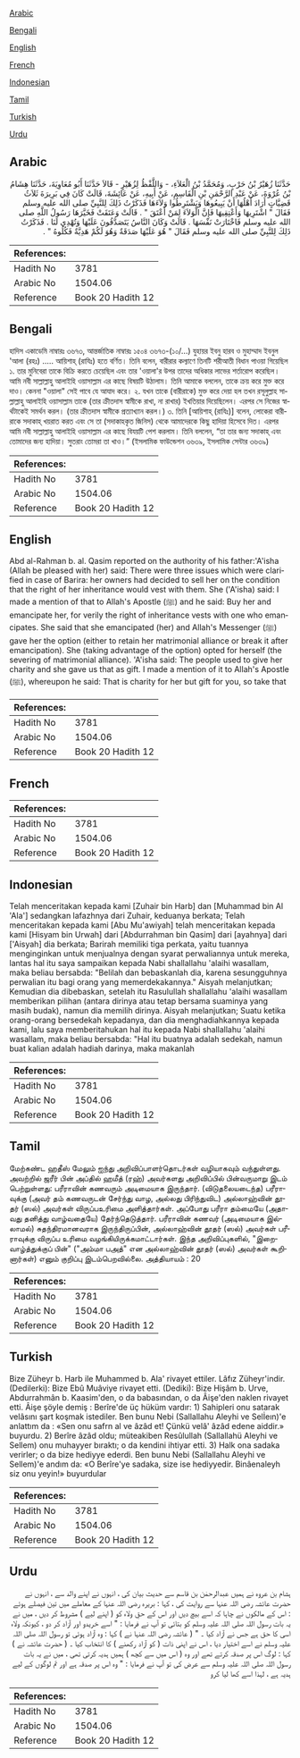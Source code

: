 [Arabic](#arabic)

[Bengali](#bengali)

[English](#english)

[French](#french)

[Indonesian](#indonesian)

[Tamil](#tamil)

[Turkish](#turkish)

[Urdu](#urdu)

## Arabic


<div dir="rtl" lang="ar" style={{fontSize:'larger',backgroundColor:'#f8f9fa',padding:20}}>
حَدَّثَنَا زُهَيْرُ بْنُ حَرْبٍ، وَمُحَمَّدُ بْنُ الْعَلاَءِ، - وَاللَّفْظُ لِزُهَيْرٍ - قَالاَ حَدَّثَنَا أَبُو مُعَاوِيَةَ، حَدَّثَنَا هِشَامُ بْنُ عُرْوَةَ، عَنْ عَبْدِ الرَّحْمَنِ بْنِ الْقَاسِمِ، عَنْ أَبِيهِ، عَنْ عَائِشَةَ، قَالَتْ كَانَ فِي بَرِيرَةَ ثَلاَثُ قَضِيَّاتٍ أَرَادَ أَهْلُهَا أَنْ يَبِيعُوهَا وَيَشْتَرِطُوا وَلاَءَهَا فَذَكَرْتُ ذَلِكَ لِلنَّبِيِّ صلى الله عليه وسلم فَقَالَ ‏"‏ اشْتَرِيهَا وَأَعْتِقِيهَا فَإِنَّ الْوَلاَءَ لِمَنْ أَعْتَقَ ‏"‏ ‏.‏ قَالَتْ وَعَتَقَتْ فَخَيَّرَهَا رَسُولُ اللَّهِ صلى الله عليه وسلم فَاخْتَارَتْ نَفْسَهَا ‏.‏ قَالَتْ وَكَانَ النَّاسُ يَتَصَدَّقُونَ عَلَيْهَا وَتُهْدِي لَنَا ‏.‏ فَذَكَرْتُ ذَلِكَ لِلنَّبِيِّ صلى الله عليه وسلم فَقَالَ ‏"‏ هُوَ عَلَيْهَا صَدَقَةٌ وَهُوَ لَكُمْ هَدِيَّةٌ فَكُلُوهُ ‏"‏ ‏.‏
</div>
<div style={{backgroundColor:'#f8f9fa',padding:20, marginBottom: 10}}><table> <thead> <tr> <th>References:</th> <th></th> </tr> </thead> <tbody><tr><td>Hadith No</td><td>3781</td></tr><tr><td>Arabic No</td><td>1504.06</td></tr><tr><td>Reference</td><td>Book 20 Hadith 12</td></tr></tbody></table></div>

## Bengali


<div dir="ltr" lang="bn" style={{fontSize:'larger',backgroundColor:'#f8f9fa',padding:20}}>
হাদিস একাডেমি নাম্বারঃ ৩৬৭৩, আন্তর্জাতিক নাম্বারঃ ১৫০৪ ৩৬৭৩-(১০/...) যুহায়র ইবনু হারব ও মুহাম্মাদ ইবনুল 'আলা (রহঃ) ..... আয়িশাহ্ (রাযিঃ) হতে বর্ণিত। তিনি বলেন, বারীরার কল্যাণে তিনটি শরীআতী বিধান পাওয়া গিয়েছিল ১. তার মুনিবেরা তাকে বিক্রি করতে চেয়েছিল এবং তার 'ওয়ালা'র উপর তাদের অধিকার লাভের শর্তারোপ করেছিল। আমি নবী সাল্লাল্লাহু আলাইহি ওয়াসাল্লাম এর কাছে বিষয়টি উঠালাম। তিনি আমাকে বললেন, তাকে ক্রয় করে মুক্ত করে দাও। কেননা "ওয়ালা" সেই পাবে যে আযাদ করে। ২. যখন তাকে (বারীরাকে) মুক্ত করে দেয়া হল তখন রসূলুল্লাহ সাল্লাল্লাহু আলাইহি ওয়াসাল্লাম তাকে (তার ক্রীতদাস স্বামীকে রাখা, না রাখার) ইখতিয়ার দিয়েছিলেন। এরপর সে নিজের স্বার্থটাকেই সমর্থন করল। (তার ক্রীতদাস স্বামীকে প্রত্যাখ্যান করল।) ৩. তিনি [আয়িশাহ্ (রাযিঃ)] বলেন, লোকেরা বারীরাকে সদাকাহ্ খয়রাত করত এবং সে তা (সদাকাহকৃত জিনিস) থেকে আমাদেরকে কিছু হাদিয়া হিসেবে দিত। এরপর আমি নবী সাল্লাল্লাহু আলাইহি ওয়াসাল্লাম এর কাছে বিযয়টি পেশ করলাম। তিনি বললেন, “তা তার জন্য সদাকাহ্ এবং তোমাদের জন্য হাদিয়া। সুতরাং তোমরা তা খাও।” (ইসলামিক ফাউন্ডেশন ৩৬৩৯, ইসলামিক সেন্টার ৩৬৩৯)
</div>
<div style={{backgroundColor:'#f8f9fa',padding:20, marginBottom: 10}}><table> <thead> <tr> <th>References:</th> <th></th> </tr> </thead> <tbody><tr><td>Hadith No</td><td>3781</td></tr><tr><td>Arabic No</td><td>1504.06</td></tr><tr><td>Reference</td><td>Book 20 Hadith 12</td></tr></tbody></table></div>

## English


<div dir="ltr" lang="en" style={{fontSize:'larger',backgroundColor:'#f8f9fa',padding:20}}>
Abd al-Rahman b. al. Qasim reported on the authority of his father:'A'isha (Allah be pleased with her) said: There were three issues which were clarified in case of Barira: her owners had decided to sell her on the condition that the right of her inheritance would vest with them. She ('A'isha) said: I made a mention of that to Allah's Apostle (ﷺ) and he said: Buy her and emancipate her, for verily the right of inheritance vests with one who emancipates. She said that she emancipated (her) and Allah's Messenger (ﷺ) gave her the option (either to retain her matrimonial alliance or break it after emancipation). She (taking advantage of the option) opted for herself (the severing of matrimonial alliance). 'A'isha said: The people used to give her charity and she gave us that as gift. I made a mention of it to Allah's Apostle (ﷺ), whereupon he said: That is charity for her but gift for you, so take that
</div>
<div style={{backgroundColor:'#f8f9fa',padding:20, marginBottom: 10}}><table> <thead> <tr> <th>References:</th> <th></th> </tr> </thead> <tbody><tr><td>Hadith No</td><td>3781</td></tr><tr><td>Arabic No</td><td>1504.06</td></tr><tr><td>Reference</td><td>Book 20 Hadith 12</td></tr></tbody></table></div>

## French


<div dir="ltr" lang="fr" style={{fontSize:'larger',backgroundColor:'#f8f9fa',padding:20}}>

</div>
<div style={{backgroundColor:'#f8f9fa',padding:20, marginBottom: 10}}><table> <thead> <tr> <th>References:</th> <th></th> </tr> </thead> <tbody><tr><td>Hadith No</td><td>3781</td></tr><tr><td>Arabic No</td><td>1504.06</td></tr><tr><td>Reference</td><td>Book 20 Hadith 12</td></tr></tbody></table></div>

## Indonesian


<div dir="ltr" lang="id" style={{fontSize:'larger',backgroundColor:'#f8f9fa',padding:20}}>
Telah menceritakan kepada kami [Zuhair bin Harb] dan [Muhammad bin Al 'Ala'] sedangkan lafazhnya dari Zuhair, keduanya berkata; Telah menceritakan kepada kami [Abu Mu'awiyah] telah menceritakan kepada kami [Hisyam bin Urwah] dari [Abdurrahman bin Qasim] dari [ayahnya] dari ['Aisyah] dia berkata; Barirah memiliki tiga perkata, yaitu tuannya menginginkan untuk menjualnya dengan syarat perwaliannya untuk mereka, lantas hal itu saya sampaikan kepada Nabi shallallahu 'alaihi wasallam, maka beliau bersabda: "Belilah dan bebaskanlah dia, karena sesungguhnya perwalian itu bagi orang yang memerdekakannya." Aisyah melanjutkan; Kemudian dia dibebaskan, setelah itu Rasulullah shallallahu 'alaihi wasallam memberikan pilihan (antara dirinya atau tetap bersama suaminya yang masih budak), namun dia memilih dirinya. Aisyah melanjutkan; Suatu ketika orang-orang bersedekah kepadanya, dan dia menghadiahkannya kepada kami, lalu saya memberitahukan hal itu kepada Nabi shallallahu 'alaihi wasallam, maka beliau bersabda: "Hal itu buatnya adalah sedekah, namun buat kalian adalah hadiah darinya, maka makanlah
</div>
<div style={{backgroundColor:'#f8f9fa',padding:20, marginBottom: 10}}><table> <thead> <tr> <th>References:</th> <th></th> </tr> </thead> <tbody><tr><td>Hadith No</td><td>3781</td></tr><tr><td>Arabic No</td><td>1504.06</td></tr><tr><td>Reference</td><td>Book 20 Hadith 12</td></tr></tbody></table></div>

## Tamil


<div dir="ltr" lang="ta" style={{fontSize:'larger',backgroundColor:'#f8f9fa',padding:20}}>
மேற்கண்ட ஹதீஸ் மேலும் ஐந்து அறிவிப்பாளர்தொடர்கள் வழியாகவும் வந்துள்ளது. அவற்றில் ஜரீர் பின் அப்தில் ஹமீத் (ரஹ்) அவர்களது அறிவிப்பில் பின்வருமாறு இடம் பெற்றுள்ளது: பரீராவின் கணவரும் அடிமையாக இருந்தார். (விடுதலையடைந்த) பரீராவுக்கு (அவர் தம் கணவருடன் சேர்ந்து வாழ, அல்லது பிரிந்துவிட) அல்லாஹ்வின் தூதர் (ஸல்) அவர்கள் விருப்பஉரிமை அளித்தார்கள். அப்போது பரீரா தம்மையே (அதாவது தனித்து வாழ்வதையே) தேர்ந்தெடுத்தார். பரீராவின் கணவர் (அடிமையாக இல்லாமல்) சுதந்திரமானவராக இருந்திருப்பின், அல்லாஹ்வின் தூதர் (ஸல்) அவர்கள் பரீராவுக்கு விருப்ப உரிமை வழங்கியிருக்கமாட்டார்கள். இந்த அறிவிப்புகளில், "இறைவாழ்த்துக்குப் பின்" ("அம்மா பஅத்" என அல்லாஹ்வின் தூதர் (ஸல்) அவர்கள் கூறினார்கள்) எனும் குறிப்பு இடம்பெறவில்லை. அத்தியாயம் : 20
</div>
<div style={{backgroundColor:'#f8f9fa',padding:20, marginBottom: 10}}><table> <thead> <tr> <th>References:</th> <th></th> </tr> </thead> <tbody><tr><td>Hadith No</td><td>3781</td></tr><tr><td>Arabic No</td><td>1504.06</td></tr><tr><td>Reference</td><td>Book 20 Hadith 12</td></tr></tbody></table></div>

## Turkish


<div dir="ltr" lang="tr" style={{fontSize:'larger',backgroundColor:'#f8f9fa',padding:20}}>
Bize Züheyr b. Harb ile Muhammed b. Ala' rivayet ettiler. Lâfız Züheyr'indir. (Dedilerki): Bize Ebû Muâviye rivayet etti. (Dediki): Bize Hişâm b. Urve, Abdurrahmân b. Kaasim'den, o da babasından, o da Âişe'den naklen rivayet etti. Âişe şöyle demiş : Berîre'de üç hüküm vardır: 1) Sahipleri onu satarak velâsını şart koşmak istediler. Ben bunu Nebi (Sallallahu Aleyhi ve Selİeın)'e anlattım da : «Sen onu safrn al ve âzâd et! Çünkü velâ' âzâd edene aiddir.» buyurdu. 2) Berîre âzâd oldu; müteakiben Resûlullah (Sallallahü Aleyhi ve Sellem) onu muhayyer bıraktı; o da kendini ihtiyar etti. 3) Halk ona sadaka verirler; o da bize hediyye ederdi. Ben bunu Nebi (Sallallahu Aleyhi ve Sellem)'e andım da: «O Berîre'ye sadaka, size ise hediyyedir. Binâenaleyh siz onu yeyin!» buyurdular
</div>
<div style={{backgroundColor:'#f8f9fa',padding:20, marginBottom: 10}}><table> <thead> <tr> <th>References:</th> <th></th> </tr> </thead> <tbody><tr><td>Hadith No</td><td>3781</td></tr><tr><td>Arabic No</td><td>1504.06</td></tr><tr><td>Reference</td><td>Book 20 Hadith 12</td></tr></tbody></table></div>

## Urdu


<div dir="rtl" lang="ur" style={{fontSize:'larger',backgroundColor:'#f8f9fa',padding:20}}>
ہشام بن عروہ نے ہمیں عبدالرحمٰن بن قاسم سے حدیث بیان کی ، انہوں نے اپنے والد سے ، انہوں نے حضرت عائشہ رضی اللہ عنہا سے روایت کی ، کہا : بریرہ رضی اللہ عنہا کے معاملے میں تین فیصلے ہوئے : اس کے مالکوں نے چاہا کہ اسے بیچ دیں اور اس کے حقِ ولاء کو ( اپنے لیے ) مشروط کر دیں ، میں نے یہ بات رسول اللہ صلی اللہ علیہ وسلم کو بتائی تو آپ نے فرمایا : " اسے خریدو اور آزاد کر دو ، کیونکہ ولاء اسی کا حق ہے جس نے آزاد کیا ۔ " ( عائشہ رضی اللہ عنہا نے ) کہا : وہ آزاد ہوئی تو رسول اللہ صلی اللہ علیہ وسلم نے اسے اختیار دیا ، اس نے اپنی ذات ( کو آزاد رکھنے ) کا انتخاب کیا ۔ ( حضرت عائشہ نے ) کہا : لوگ اس پر صدقہ کرتے تھے اور وہ ( اس میں سے کچھ ) ہمیں ہدیہ کرتی تھی ، میں نے یہ بات رسول اللہ صلی اللہ علیہ وسلم سے عرض کی تو آپ نے فرمایا : " وہ اس پر صدقہ ہے اور تم لوگوں کے لیے ہدیہ ہے ، لہذا اسے کھا لیا کرو
</div>
<div style={{backgroundColor:'#f8f9fa',padding:20, marginBottom: 10}}><table> <thead> <tr> <th>References:</th> <th></th> </tr> </thead> <tbody><tr><td>Hadith No</td><td>3781</td></tr><tr><td>Arabic No</td><td>1504.06</td></tr><tr><td>Reference</td><td>Book 20 Hadith 12</td></tr></tbody></table></div>